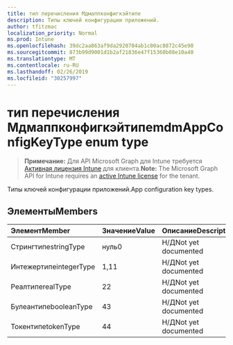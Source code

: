 ```yaml
---
title: тип перечисления Мдмаппконфигкэйтипе
description: Типы ключей конфигурации приложений.
author: tfitzmac
localization_priority: Normal
ms.prod: Intune
ms.openlocfilehash: 39dc2aa863af9da2920704ab1c00ac8872c45e90
ms.sourcegitcommit: 873b99d9001d1b2af21836e47f15360b08e10a40
ms.translationtype: MT
ms.contentlocale: ru-RU
ms.lasthandoff: 02/26/2019
ms.locfileid: "30257997"
---
```

# <a name="mdmappconfigkeytype-enum-type"></a><span data-ttu-id="96982-103">тип перечисления Мдмаппконфигкэйтипе</span><span class="sxs-lookup"><span data-stu-id="96982-103">mdmAppConfigKeyType enum type</span></span>

> <span data-ttu-id="96982-104">**Примечание:** Для API Microsoft Graph для Intune требуется [Активная лицензия Intune](https://go.microsoft.com/fwlink/?linkid=839381) для клиента.</span><span class="sxs-lookup"><span data-stu-id="96982-104">**Note:** The Microsoft Graph API for Intune requires an [active Intune license](https://go.microsoft.com/fwlink/?linkid=839381) for the tenant.</span></span>

<span data-ttu-id="96982-105">Типы ключей конфигурации приложений.</span><span class="sxs-lookup"><span data-stu-id="96982-105">App configuration key types.</span></span>

## <a name="members"></a><span data-ttu-id="96982-106">Элементы</span><span class="sxs-lookup"><span data-stu-id="96982-106">Members</span></span>
|<span data-ttu-id="96982-107">Элемент</span><span class="sxs-lookup"><span data-stu-id="96982-107">Member</span></span>|<span data-ttu-id="96982-108">Значение</span><span class="sxs-lookup"><span data-stu-id="96982-108">Value</span></span>|<span data-ttu-id="96982-109">Описание</span><span class="sxs-lookup"><span data-stu-id="96982-109">Description</span></span>|
|:---|:---|:---|
|<span data-ttu-id="96982-110">Стрингтипе</span><span class="sxs-lookup"><span data-stu-id="96982-110">stringType</span></span>|<span data-ttu-id="96982-111">нуль</span><span class="sxs-lookup"><span data-stu-id="96982-111">0</span></span>|<span data-ttu-id="96982-112">Н/Д</span><span class="sxs-lookup"><span data-stu-id="96982-112">Not yet documented</span></span>|
|<span data-ttu-id="96982-113">Интежертипе</span><span class="sxs-lookup"><span data-stu-id="96982-113">integerType</span></span>|<span data-ttu-id="96982-114">1,1</span><span class="sxs-lookup"><span data-stu-id="96982-114">1</span></span>|<span data-ttu-id="96982-115">Н/Д</span><span class="sxs-lookup"><span data-stu-id="96982-115">Not yet documented</span></span>|
|<span data-ttu-id="96982-116">Реалтипе</span><span class="sxs-lookup"><span data-stu-id="96982-116">realType</span></span>|<span data-ttu-id="96982-117">2</span><span class="sxs-lookup"><span data-stu-id="96982-117">2</span></span>|<span data-ttu-id="96982-118">Н/Д</span><span class="sxs-lookup"><span data-stu-id="96982-118">Not yet documented</span></span>|
|<span data-ttu-id="96982-119">Булеантипе</span><span class="sxs-lookup"><span data-stu-id="96982-119">booleanType</span></span>|<span data-ttu-id="96982-120">4</span><span class="sxs-lookup"><span data-stu-id="96982-120">3</span></span>|<span data-ttu-id="96982-121">Н/Д</span><span class="sxs-lookup"><span data-stu-id="96982-121">Not yet documented</span></span>|
|<span data-ttu-id="96982-122">Токентипе</span><span class="sxs-lookup"><span data-stu-id="96982-122">tokenType</span></span>|<span data-ttu-id="96982-123">4</span><span class="sxs-lookup"><span data-stu-id="96982-123">4</span></span>|<span data-ttu-id="96982-124">Н/Д</span><span class="sxs-lookup"><span data-stu-id="96982-124">Not yet documented</span></span>|



